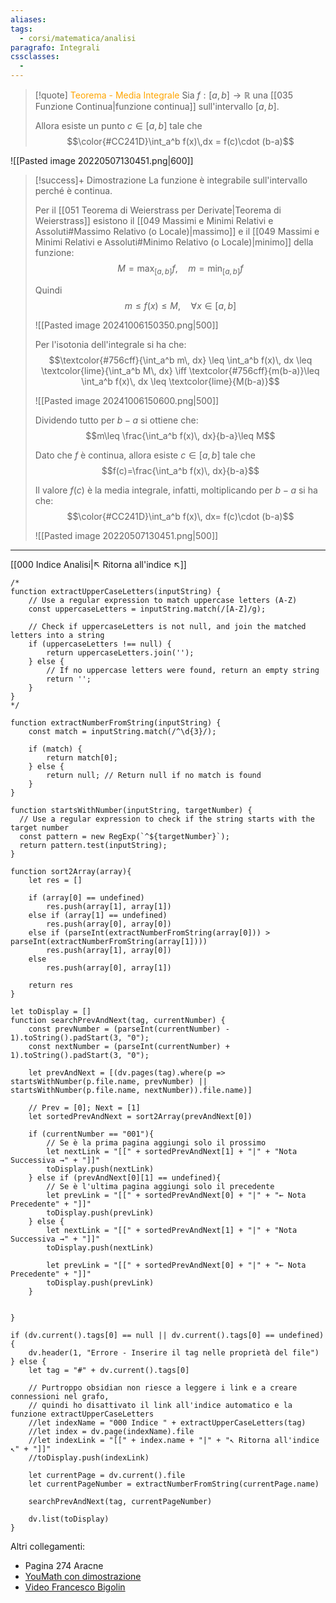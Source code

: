 ```yaml
---
aliases: 
tags:
  - corsi/matematica/analisi
paragrafo: Integrali
cssclasses:
  - 
---
```


> [!quote] <font color="orange">Teorema - Media Integrale</font>
>Sia $f:[a,b]\to \mathbb{R}$ una [[035 Funzione Continua|funzione continua]] sull'intervallo $[a,b]$.
>
>Allora esiste un punto $c\in[a,b]$ tale che $$\color{#CC241D}\int_a^b f(x)\,dx = f(c)\cdot (b-a)$$
>

![[Pasted image 20220507130451.png|600]]

> [!success]+ Dimostrazione
>La funzione è integrabile sull'intervallo perché è continua.
>
>Per il [[051 Teorema di Weierstrass per Derivate|Teorema di Weierstrass]] esistono il [[049 Massimi e Minimi Relativi e Assoluti#Massimo Relativo (o Locale)|massimo]] e il [[049 Massimi e Minimi Relativi e Assoluti#Minimo Relativo (o Locale)|minimo]] della funzione: $$M=\max_{[a,b]} f,\quad m=\min_{[a,b]}f$$
>
>Quindi $$m\leq f(x)\leq M,\quad \forall x \in [a,b]$$
>
>![[Pasted image 20241006150350.png|500]]
>
>Per l'isotonia dell'integrale si ha che:
>$$\textcolor{#756cff}{\int_a^b m\, dx} \leq \int_a^b f(x)\, dx \leq \textcolor{lime}{\int_a^b M\, dx} \iff \textcolor{#756cff}{m(b-a)}\leq \int_a^b f(x)\, dx \leq \textcolor{lime}{M(b-a)}$$
>
>![[Pasted image 20241006150600.png|500]]
>
> Dividendo tutto per $b-a$ si ottiene che:
> $$m\leq \frac{\int_a^b f(x)\, dx}{b-a}\leq M$$
> 
> Dato che $f$ è continua, allora esiste $c\in [a,b]$ tale che 
> $$f(c)=\frac{\int_a^b f(x)\, dx}{b-a}$$
> 
> Il valore $f(c)$ è la media integrale, infatti, moltiplicando per $b-a$ si ha che:
> $$\color{#CC241D}\int_a^b f(x)\, dx= f(c)\cdot (b-a)$$
> 
> ![[Pasted image 20220507130451.png|500]]

___
[[000 Indice Analisi|↖ Ritorna all'indice ↖]]

```dataviewjs
/*
function extractUpperCaseLetters(inputString) {
	// Use a regular expression to match uppercase letters (A-Z)
	const uppercaseLetters = inputString.match(/[A-Z]/g);
	
	// Check if uppercaseLetters is not null, and join the matched letters into a string
	if (uppercaseLetters !== null) {
		return uppercaseLetters.join('');
	} else {
	    // If no uppercase letters were found, return an empty string
	    return '';
	}
}
*/

function extractNumberFromString(inputString) {
	const match = inputString.match(/^\d{3}/);
	
	if (match) {
		return match[0];
	} else {
		return null; // Return null if no match is found
	}
}

function startsWithNumber(inputString, targetNumber) {
  // Use a regular expression to check if the string starts with the target number
  const pattern = new RegExp(`^${targetNumber}`);
  return pattern.test(inputString);
}

function sort2Array(array){
	let res = []
	
	if (array[0] == undefined)
		res.push(array[1], array[1])
	else if (array[1] == undefined)
		res.push(array[0], array[0])
	else if (parseInt(extractNumberFromString(array[0])) > parseInt(extractNumberFromString(array[1])))
		res.push(array[1], array[0])
	else
		res.push(array[0], array[1])
	
	return res
}

let toDisplay = []
function searchPrevAndNext(tag, currentNumber) {
	const prevNumber = (parseInt(currentNumber) - 1).toString().padStart(3, "0");
	const nextNumber = (parseInt(currentNumber) + 1).toString().padStart(3, "0");
	
	let prevAndNext = [(dv.pages(tag).where(p => startsWithNumber(p.file.name, prevNumber) || startsWithNumber(p.file.name, nextNumber)).file.name)]
	
	// Prev = [0]; Next = [1]
	let sortedPrevAndNext = sort2Array(prevAndNext[0])
	
	if (currentNumber == "001"){ 
		// Se è la prima pagina aggiungi solo il prossimo
		let nextLink = "[[" + sortedPrevAndNext[1] + "|" + "Nota Successiva →" + "]]"
		toDisplay.push(nextLink)
	} else if (prevAndNext[0][1] == undefined){
		// Se è l'ultima pagina aggiungi solo il precedente
		let prevLink = "[[" + sortedPrevAndNext[0] + "|" + "← Nota Precedente" + "]]"
		toDisplay.push(prevLink)
	} else {
		let nextLink = "[[" + sortedPrevAndNext[1] + "|" + "Nota Successiva →" + "]]"
		toDisplay.push(nextLink)
		
		let prevLink = "[[" + sortedPrevAndNext[0] + "|" + "← Nota Precedente" + "]]"
		toDisplay.push(prevLink)
	}
	
	
}

if (dv.current().tags[0] == null || dv.current().tags[0] == undefined){
	dv.header(1, "Errore - Inserire il tag nelle proprietà del file")
} else {
	let tag = "#" + dv.current().tags[0]

	// Purtroppo obsidian non riesce a leggere i link e a creare connessioni nel grafo,
	// quindi ho disattivato il link all'indice automatico e la funzione extractUpperCaseLetters
	//let indexName = "000 Indice " + extractUpperCaseLetters(tag)
	//let index = dv.page(indexName).file
	//let indexLink = "[[" + index.name + "|" + "↖ Ritorna all'indice ↖" + "]]"
	//toDisplay.push(indexLink)
	
	let currentPage = dv.current().file
	let currentPageNumber = extractNumberFromString(currentPage.name)
	
	searchPrevAndNext(tag, currentPageNumber)
	
	dv.list(toDisplay)
}
```

Altri collegamenti: 
- Pagina 274 Aracne
- [YouMath con dimostrazione](https://www.youmath.it/lezioni/analisi-matematica/integrali/655-media-integrale.html)
- [Video Francesco Bigolin](https://www.youtube.com/watch?v=N-GkcIlCyOo)

